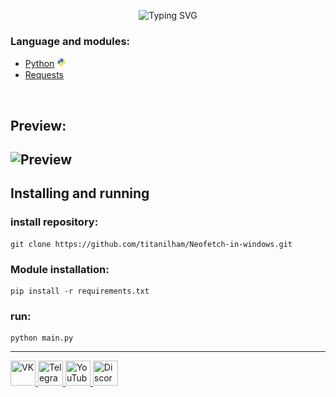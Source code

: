 <p align="center">
<img src="https://readme-typing-svg.demolab.com?font=Fira+Code&size=25&pause=1000&color=22F700&width=435&lines=Password+generator&center=true" alt="Typing SVG" />
</p>


### Language and modules:

* [Python](https://www.python.org/) <img src="https://raw.githubusercontent.com/devicons/devicon/1119b9f84c0290e0f0b38982099a2bd027a48bf1/icons/python/python-original.svg" width="15" height="15" title="Python"/>
* [Requests](https://requests.readthedocs.io/en/latest/index.html) <img src="https://pypi.org/static/images/logo-small.2a411bc6.svg" width="15" height="15"/>

<br>

<h2>Preview:<h2/>
<img src="" title="Preview"/>
  
## Installing and running 

### install repository:
```
git clone https://github.com/titanilham/Neofetch-in-windows.git
```

### Module installation:                                                                              
```
pip install -r requirements.txt
```

### run:
```
python main.py
```

---
<div id="badges">
  <a href="https://vk.com/aniime_guy" >
    <img src="https://img.icons8.com/?size=512&id=13977&format=png"width="40" height="40" title="VK"/>
  </a>
  <a href="https://t.me/Ilham06">
    <img src="https://img.icons8.com/?size=512&id=63306&format=png"width="40" height="40" title="Telegram"/>
  </a> 
  <a href="https://www.youtube.com/channel/UC9m1N5x0OXWihGpR50Yk35g">
   <img src="https://github.com/titanilham/titanilham/assets/86422270/51f7c427-b7b3-4591-9243-2f2c3465d742" width="40" height="40" title="YouTube"/>
  </a>
  <a href="https://discord.com/channels/1019531122239094794/1019531122239094801">
    <img src="https://www.freepnglogos.com/uploads/discord-logo-png/discord-logo-logodownload-download-logotipos-1.png" width="40" height="40" title="Discord"/>
  </a>
</div>
